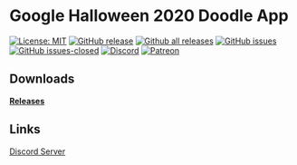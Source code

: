 # Google Halloween 2020 Doodle App
[![License: MIT](https://img.shields.io/badge/License-MIT-blue.svg)](https://opensource.org/licenses/MIT)
[![GitHub release](https://img.shields.io/github/release/TrueMLGPro/Halloween_2020_Doodle_App.svg)](https://GitHub.com/TrueMLGPro/Halloween_2020_Doodle_App/releases/)
[![Github all releases](https://img.shields.io/github/downloads/TrueMLGPro/Halloween_2020_Doodle_App/total.svg)](https://github.com/TrueMLGPro/Halloween_2020_Doodle_App/releases/)
[![GitHub issues](https://img.shields.io/github/issues/TrueMLGPro/Halloween_2020_Doodle_App.svg)](https://github.com/TrueMLGPro/Halloween_2020_Doodle_App/issues/)
[![GitHub issues-closed](https://img.shields.io/github/issues-closed/TrueMLGPro/Halloween_2020_Doodle_App.svg)](https://GitHub.com/TrueMLGPro/Halloween_2020_Doodle_App/issues?q=is:issue+is:closed)
[![Discord](https://img.shields.io/discord/601107291915419658.svg?label=&logo=discord&logoColor=ffffff&color=7389D8&labelColor=6A7EC2)](https://discord.gg/qxE2DFr)
[![Patreon](https://img.shields.io/badge/dynamic/json?color=ff424d&logo=patreon&logoColor=ffffff&label=&labelColor=fa2530&query=data.attributes.patron_count&suffix=%20patrons&url=https%3A%2F%2Fwww.patreon.com%2Fapi%2Fcampaigns%2F5328784)](https://patreon.com/truemlgpro)

## Downloads
**[Releases](https://github.com/TrueMLGPro/Halloween_2020_Doodle_App/releases/)**

## Links
[Discord Server](https://discord.gg/qxE2DFr)